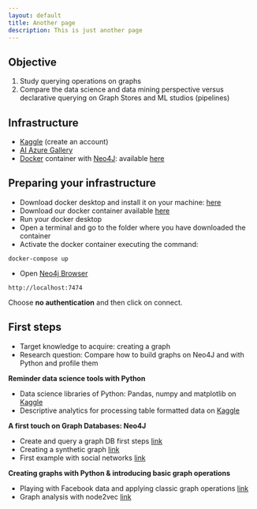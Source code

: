 ```yaml
---
layout: default
title: Another page
description: This is just another page
---
```


Objective
---------

1.  Study querying operations on graphs 
2.  Compare the data science and data mining perspective versus declarative querying on Graph Stores and ML studios (pipelines)

Infrastructure
--------------

-   [Kaggle](http://www.kaggle.com/) (create an account)
-   [AI Azure Gallery](https://studio.azureml.net/)
-   [Docker](https://www.docker.com/) container with [Neo4J](https://neo4j.com/docs/graph-algorithms/current/introduction/): available [here](https://drive.google.com/drive/folders/19tH6L7Ta3RNXJ5aJEtsv7g0q_W8WW--P?usp=sharing)

Preparing your infrastructure
-----------------------------

-   Download docker desktop and install it on your machine: [here](https://www.docker.com/products/docker-desktop)
-   Download our docker container available [here](https://drive.google.com/drive/folders/19tH6L7Ta3RNXJ5aJEtsv7g0q_W8WW--P?usp=sharing)
-   Run your docker desktop
-   Open a terminal and go to the folder where you have downloaded the container
-   Activate the docker container executing the command:

```
docker-compose up
```

-   Open [Neo4j Browser](https://neo4j.com/developer/neo4j-browser/)

```
http://localhost:7474
```

Choose **no authentication** and then click on connect.

First steps
-----------

-   Target knowledge to acquire: creating a graph
-   Research question: Compare how to build graphs on Neo4J and with Python and profile them

**Reminder data science tools with Python**
- Data science libraries of Python: Pandas, numpy and matplotlib on [Kaggle](http://vargas-solar.com/data-centric-smart-everything/hands-on/getting-started-with-the-data-science-ecosystem/) 
- Descriptive analytics for processing table formatted data on [Kaggle](http://vargas-solar.com/data-centric-smart-everything/hands-on/exploring-data-collections-using-descriptive-statistics/) 

**A first touch on Graph Databases: Neo4J**
- Create and query a graph DB first steps [link](https://neo4j.com/docs/graph-algorithms/current/projected-graph-model/) 
- Creating a synthetic graph [link](https://neo4j.com/docs/graph-algorithms/current/labs-algorithms/graph-generation/)
- First example with social networks [link](https://neo4j.com/docs/graph-algorithms/current/yelp-example/)

**Creating graphs with Python & introducing basic graph operations**
- Playing with Facebook data and applying classic graph operations [link](http://vargas-solar.com/data-centric-smart-everything/network-analysis/)
- Graph analysis with node2vec [link](https://www.kaggle.com/ferdzso/knowledge-graph-analysis-with-node2vec)
